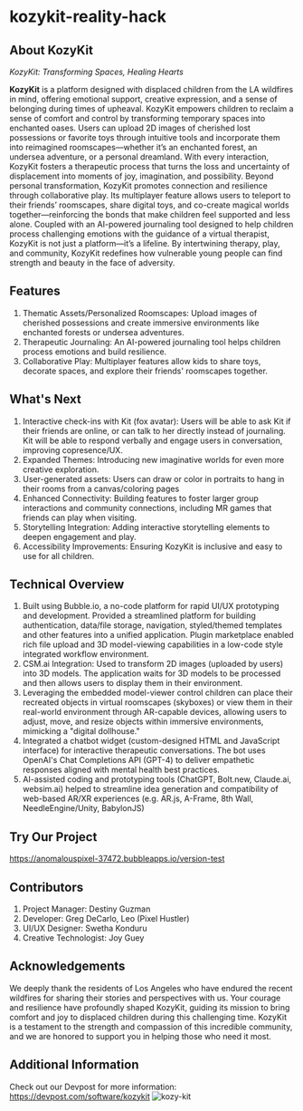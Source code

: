 # kozykit-reality-hack

## About KozyKit
_KozyKit: Transforming Spaces, Healing Hearts_

**KozyKit** is a platform designed with displaced children from the LA wildfires in mind, offering emotional support, creative expression, and a sense of belonging during times of upheaval. KozyKit empowers children to reclaim a sense of comfort and control by transforming temporary spaces into enchanted oases. Users can upload 2D images of cherished lost possessions or favorite toys through intuitive tools and incorporate them into reimagined roomscapes—whether it’s an enchanted forest, an undersea adventure, or a personal dreamland. With every interaction, KozyKit fosters a therapeutic process that turns the loss and uncertainty of displacement into moments of joy, imagination, and possibility.
Beyond personal transformation, KozyKit promotes connection and resilience through collaborative play. Its multiplayer feature allows users to teleport to their friends’ roomscapes, share digital toys, and co-create magical worlds together—reinforcing the bonds that make children feel supported and less alone. Coupled with an AI-powered journaling tool designed to help children process challenging emotions with the guidance of a virtual therapist, KozyKit is not just a platform—it’s a lifeline. By intertwining therapy, play, and community, KozyKit redefines how vulnerable young people can find strength and beauty in the face of adversity.

## Features 
1. Thematic Assets/Personalized Roomscapes: Upload images of cherished possessions and create immersive environments like enchanted forests or undersea adventures.
2. Therapeutic Journaling: An AI-powered journaling tool helps children process emotions and build resilience.
3. Collaborative Play: Multiplayer features allow kids to share toys, decorate spaces, and explore their friends' roomscapes together.

## What's Next 
1. Interactive check-ins with Kit (fox avatar): Users will be able to ask Kit if their friends are online, or can talk to her directly instead of journaling. Kit will be able to respond verbally and engage users in conversation, improving copresence/UX.
3. Expanded Themes: Introducing new imaginative worlds for even more creative exploration.
4. User-generated assets: Users can draw or color in portraits to hang in their rooms from a canvas/coloring pages
5. Enhanced Connectivity: Building features to foster larger group interactions and community connections, including MR games that friends can play when visiting.
6. Storytelling Integration: Adding interactive storytelling elements to deepen engagement and play.
7. Accessibility Improvements: Ensuring KozyKit is inclusive and easy to use for all children.

## Technical Overview
1. Built using Bubble.io, a no-code platform for rapid UI/UX prototyping and development. Provided a streamlined platform for building authentication, data/file storage, navigation, styled/themed templates and other features into a unified application. Plugin marketplace enabled rich file upload and 3D model-viewing capabilities in a low-code style integrated workflow environment.
2. CSM.ai Integration: Used to transform 2D images (uploaded by users) into 3D models. The application waits for 3D models to be processed and then allows users to display them in their environment.
3. Leveraging the embedded model-viewer control children can place their recreated objects in virtual roomscapes (skyboxes) or view them in their real-world environment through AR-capable devices, allowing users to adjust, move, and resize objects within immersive environments, mimicking a "digital dollhouse."
4. Integrated a chatbot widget (custom-designed HTML and JavaScript interface) for interactive therapeutic conversations. The bot uses OpenAI's Chat Completions API (GPT-4) to deliver empathetic responses aligned with mental health best practices.
5. AI-assisted coding and prototyping tools (ChatGPT, Bolt.new, Claude.ai, websim.ai) helped to streamline idea generation and compatibility of web-based AR/XR experiences (e.g. AR.js, A-Frame, 8th Wall, NeedleEngine/Unity, BabylonJS)

## Try Our Project
[https://anomalouspixel-37472.bubbleapps.io/version-test
](https://anomalouspixel-37472.bubbleapps.io/version-test/app-v3)

## Contributors 
1. Project Manager: Destiny Guzman
2. Developer: Greg DeCarlo, Leo (Pixel Hustler)
3. UI/UX Designer: Swetha Konduru
4. Creative Technologist: Joy Guey

## Acknowledgements
We deeply thank the residents of Los Angeles who have endured the recent wildfires for sharing their stories and perspectives with us. Your courage and resilience have profoundly shaped KozyKit, guiding its mission to bring comfort and joy to displaced children during this challenging time. KozyKit is a testament to the strength and compassion of this incredible community, and we are honored to support you in helping those who need it most.

## Additional Information
Check out our Devpost for more information: https://devpost.com/software/kozykit
![kozy-kit](https://github.com/user-attachments/assets/4a659c4b-e2a8-42d0-9909-ce9416af91a9)
